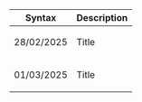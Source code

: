 | Syntax | Description |
| --- | ----------- |
| <p>28/02/2025</p> | Title |
| <p>01/03/2025</p> | Title |
